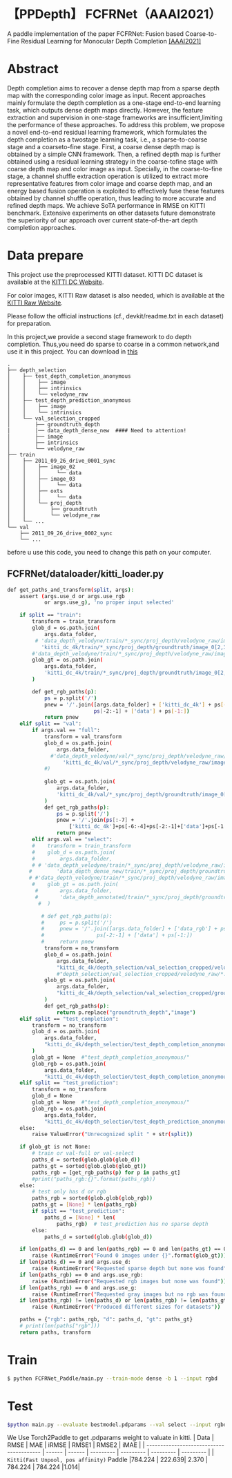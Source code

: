 # 【PPDepth】 FCFRNet（AAAI2021）

A paddle implementation of the paper FCFRNet: Fusion based Coarse-to-Fine Residual Learning for Monocular Depth Completion [\[AAAI2021\]](https://arxiv.org/pdf/2012.08270v1.pdf)

# Abstract
Depth completion aims to recover a dense depth map from a sparse depth map with the corresponding color image as input. Recent approaches mainly formulate the depth completion as a one-stage end-to-end learning task, which outputs dense depth maps directly. However, the feature extraction and supervision in one-stage frameworks are insufficient,limiting the performance of these approaches. To address this problem, we propose a novel end-to-end residual learning framework, which formulates the depth completion as a twostage learning task, i.e., a sparse-to-coarse stage and a coarseto-fine stage. First, a coarse dense depth map is obtained by a simple CNN framework. Then, a refined depth map is further obtained using a residual learning strategy in the coarse-tofine stage with coarse depth map and color image as input. Specially, in the coarse-to-fine stage, a channel shuffle extraction operation is utilized to extract more representative features from color image and coarse depth map, and an energy
based fusion operation is exploited to effectively fuse these features obtained by channel shuffle operation, thus leading to more accurate and refined depth maps. We achieve SoTA performance in RMSE on KITTI benchmark. Extensive experiments on other datasets future demonstrate the superiority of our approach over current state-of-the-art depth completion approaches.

# Data prepare
This project use the preprocessed KITTI dataset.
KITTI DC dataset is available at the [KITTI DC Website](http://www.cvlibs.net/datasets/kitti/eval_depth.php?benchmark=depth_completion).

For color images, KITTI Raw dataset is also needed, which is available at the [KITTI Raw Website](http://www.cvlibs.net/datasets/kitti/raw_data.php).

Please follow the official instructions (cf., devkit/readme.txt in each dataset) for preparation.


In this project,we provide a second stage framework to do depth completion. Thus,you need do sparse to coarse  in a common network,and use it in this project. You can download  in [this]()


```
.
├── depth_selection
│    ├── test_depth_completion_anonymous
│    │    ├── image
│    │    ├── intrinsics
│    │    └── velodyne_raw
│    ├── test_depth_prediction_anonymous
│    │    ├── image
│    │    └── intrinsics
│    └── val_selection_cropped
│        ├── groundtruth_depth
|        |── data_depth_dense_new  #### Need to attention!
│        ├── image
│        ├── intrinsics
│        └── velodyne_raw
├── train
│    ├── 2011_09_26_drive_0001_sync
│    │    ├── image_02
│    │    │     └── data
│    │    ├── image_03
│    │    │     └── data
│    │    ├── oxts
│    │    │     └── data
│    │    └── proj_depth
│    │        ├── groundtruth
│    │        └── velodyne_raw
│    └── ...
└── val
    ├── 2011_09_26_drive_0002_sync
    └── ...
```

before u use this code, you need to change this path on your computer. 
## FCFRNet/dataloader/kitti_loader.py

```bash
def get_paths_and_transform(split, args):
    assert (args.use_d or args.use_rgb
            or args.use_g), 'no proper input selected'

    if split == "train":
        transform = train_transform
        glob_d = os.path.join(
            args.data_folder,
         # 'data_depth_velodyne/train/*_sync/proj_depth/velodyne_raw/image_0[2,3]/*.png')  ###########Note: This path is frist stage(sparse to coarse)result depth (dense depth result)
           'kitti_dc_4k/train/*_sync/proj_depth/groundtruth/image_0[2,3]/*.png')
        #'data_depth_velodyne/train/*_sync/proj_depth/velodyne_raw/image_0[2,3]/*.png'
        glob_gt = os.path.join(
            args.data_folder,
            'kitti_dc_4k/train/*_sync/proj_depth/groundtruth/image_0[2,3]/*.png'  ###########Note: This path is groundturth depth
        )

        def get_rgb_paths(p):
            ps = p.split('/')
            pnew = '/'.join([args.data_folder] + ['kitti_dc_4k'] + ps[-6:-4] +
                            ps[-2:-1] + ['data'] + ps[-1:])
            return pnew
    elif split == "val":
        if args.val == "full":
            transform = val_transform
            glob_d = os.path.join(
                args.data_folder,
              #'data_depth_velodyne/val/*_sync/proj_depth/velodyne_raw/image_0[2,3]/*.png')
                  'kitti_dc_4k/val/*_sync/proj_depth/velodyne_raw/image_0[2,3]/*.png')
            #)
             
            glob_gt = os.path.join(
                args.data_folder,
                'kitti_dc_4k/val/*_sync/proj_depth/groundtruth/image_0[2,3]/*.png'
            )
            def get_rgb_paths(p):
                ps = p.split('/')
                pnew = '/'.join(ps[:-7] +  
                    ['kitti_dc_4k']+ps[-6:-4]+ps[-2:-1]+['data']+ps[-1:])
                return pnew
        elif args.val == "select":
        #    transform = train_transform
        #    glob_d = os.path.join(
        #        args.data_folder,
        # # 'data_depth_velodyne/train/*_sync/proj_depth/velodyne_raw/image_0[2,3]/*.png')
       #        'data_depth_dense_new/train/*_sync/proj_depth/groundtruth/image_0[2,3]/*.png')
       # #'data_depth_velodyne/train/*_sync/proj_depth/velodyne_raw/image_0[2,3]/*.png'
        #    glob_gt = os.path.join(
         #       args.data_folder,
         #       'data_depth_annotated/train/*_sync/proj_depth/groundtruth/image_0[2,3]/*.png'
          #  )

           # def get_rgb_paths(p):
           #     ps = p.split('/')
           #     pnew = '/'.join([args.data_folder] + ['data_rgb'] + ps[-6:-4] +
           #                 ps[-2:-1] + ['data'] + ps[-1:])
           #     return pnew
            transform = no_transform
            glob_d = os.path.join(
                args.data_folder,
                "kitti_dc_4k/depth_selection/val_selection_cropped/velodyne_raw/*.png")
                #"depth_selection/val_selection_cropped/velodyne_raw/*.png")
            glob_gt = os.path.join(
                args.data_folder,
                "kitti_dc_4k/depth_selection/val_selection_cropped/groundtruth_depth/*.png"
            )
            def get_rgb_paths(p):
                return p.replace("groundtruth_depth","image")
    elif split == "test_completion":
        transform = no_transform
        glob_d = os.path.join(
            args.data_folder,
            "kitti_dc_4k/depth_selection/test_depth_completion_anonymous/velodyne_raw/*.png"
        )
        glob_gt = None  #"test_depth_completion_anonymous/"
        glob_rgb = os.path.join(
            args.data_folder,
            "kitti_dc_4k/depth_selection/test_depth_completion_anonymous/image/*.png")
    elif split == "test_prediction":
        transform = no_transform
        glob_d = None
        glob_gt = None  #"test_depth_completion_anonymous/"
        glob_rgb = os.path.join(
            args.data_folder,
            "kitti_dc_4k/depth_selection/test_depth_prediction_anonymous/image/*.png")
    else:
        raise ValueError("Unrecognized split " + str(split))

    if glob_gt is not None:
        # train or val-full or val-select
        paths_d = sorted(glob.glob(glob_d)) 
        paths_gt = sorted(glob.glob(glob_gt)) 
        paths_rgb = [get_rgb_paths(p) for p in paths_gt]
        #print("paths_rgb:{}".format(paths_rgb))
    else:  
        # test only has d or rgb
        paths_rgb = sorted(glob.glob(glob_rgb))
        paths_gt = [None] * len(paths_rgb)
        if split == "test_prediction":
            paths_d = [None] * len(
                paths_rgb)  # test_prediction has no sparse depth
        else:
            paths_d = sorted(glob.glob(glob_d))

    if len(paths_d) == 0 and len(paths_rgb) == 0 and len(paths_gt) == 0:
        raise (RuntimeError("Found 0 images under {}".format(glob_gt)))
    if len(paths_d) == 0 and args.use_d:
        raise (RuntimeError("Requested sparse depth but none was found"))
    if len(paths_rgb) == 0 and args.use_rgb:
        raise (RuntimeError("Requested rgb images but none was found"))
    if len(paths_rgb) == 0 and args.use_g:
        raise (RuntimeError("Requested gray images but no rgb was found"))
    if len(paths_rgb) != len(paths_d) or len(paths_rgb) != len(paths_gt):
        raise (RuntimeError("Produced different sizes for datasets"))

    paths = {"rgb": paths_rgb, "d": paths_d, "gt": paths_gt}
    # print(len(paths["rgb"]))
    return paths, transform
```



# Train
```bash
$ python FCFRNet_Paddle/main.py --train-mode dense -b 1 --input rgbd
```

# Test
```bash
$python main.py --evaluate bestmodel.pdparams --val select --input rgbd
```
We Use Torch2Paddle to get .pdparams weight to valuate in kitti. 
| Data                                     | RMSE   | MAE    | iRMSE | RMSE1 | RMSE2 | iMAE |
| ---------------------------------------- | ------ | ------ | --------- | --------- | --------- | --------- |
| `Kitti(Fast Unpool, pos affinity)`  Paddle |784.224 | 222.639| 2.370    | 784.224   | 784.224 |1.014|


